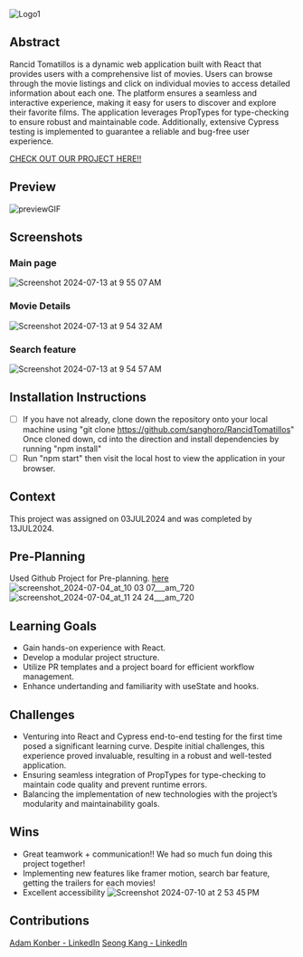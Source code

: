 ![Logo1](https://github.com/sanghoro/RancidTomatillos/assets/159068651/7306209f-8cde-43bc-bc50-7252a991ab5f)


## Abstract
Rancid Tomatillos is a dynamic web application built with React that provides users with a comprehensive list of movies. Users can browse through the movie listings and click on individual movies to access detailed information about each one. The platform ensures a seamless and interactive experience, making it easy for users to discover and explore their favorite films. The application leverages PropTypes for type-checking to ensure robust and maintainable code. Additionally, extensive Cypress testing is implemented to guarantee a reliable and bug-free user experience.

[CHECK OUT OUR PROJECT HERE!!](rancid-tomatillos-lilac.vercel.app)

## Preview
![previewGIF](https://github.com/user-attachments/assets/dc4d0c9b-5044-4119-800b-058ade942459)



## Screenshots
### Main page
![Screenshot 2024-07-13 at 9 55 07 AM](https://github.com/user-attachments/assets/dfdb8510-ca7b-4d8e-bf5b-06a7430c1cd1)
### Movie Details
![Screenshot 2024-07-13 at 9 54 32 AM](https://github.com/user-attachments/assets/9ecfd1c6-52f8-4694-bf6a-a424ae72cb09)
### Search feature
![Screenshot 2024-07-13 at 9 54 57 AM](https://github.com/user-attachments/assets/8ddd655b-88d8-41b1-98e0-f9fe673bae77)



## Installation Instructions
- [ ]  If you have not already, clone down the repository onto your local machine using "git clone https://github.com/sanghoro/RancidTomatillos" Once cloned down, cd into the direction and install dependencies by running "npm install"
- [ ]  Run "npm start" then visit the local host to view the application in your browser.

## Context
This project was assigned on 03JUL2024 and was completed by 13JUL2024.

## Pre-Planning
Used Github Project for Pre-planning. [here](https://github.com/users/sanghoro/projects/10)
![screenshot_2024-07-04_at_10 03 07___am_720](https://github.com/sanghoro/RancidTomatillos/assets/159068651/3b5d5260-7fee-4657-b5d2-5e2015fdf06d)
![screenshot_2024-07-04_at_11 24 24___am_720](https://github.com/sanghoro/RancidTomatillos/assets/159068651/7527ab4f-4ebc-4cf6-a8fd-99bf2e2d0870)


## Learning Goals
  * Gain hands-on experience with React.
  * Develop a modular project structure.
  * Utilize PR templates and a project board for efficient workflow management.
  * Enhance undertanding and familiarity with useState and hooks.
  
## Challenges
  * Venturing into React and Cypress end-to-end testing for the first time posed a significant learning curve. Despite initial challenges, this experience proved invaluable, resulting in a robust and well-tested application.
  * Ensuring seamless integration of PropTypes for type-checking to maintain code quality and prevent runtime errors.
  * Balancing the implementation of new technologies with the project’s modularity and maintainability goals.
  
## Wins
* Great teamwork + communication!! We had so much fun doing this project together!
* Implementing new features like framer motion, search bar feature, getting the trailers for each movies!
* Excellent accessibility
![Screenshot 2024-07-10 at 2 53 45 PM](https://github.com/sanghoro/RancidTomatillos/assets/159068651/dfef57da-9666-4bb1-b040-0d82d64a4175)

## Contributions
[Adam Konber - LinkedIn](https://www.linkedin.com/in/adam-konber/)
[Seong Kang - LinkedIn](https://www.linkedin.com/in/seong-kang/)

